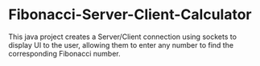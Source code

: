 # Fibonacci-Server-Client-Calculator
This java project creates a Server/Client connection using sockets to display UI to the user, allowing them to enter any number to find the corresponding Fibonacci number.
